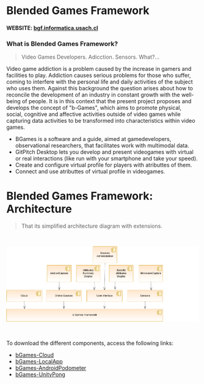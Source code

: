 # Blended Games Framework

#### WEBSITE: [bgf.informatica.usach.cl](bgf.informatica.usach.cl)


### What is Blended Games Framework?

> Video Games Developers. Adicction. Sensors. What?...

Video game addiction is a problem caused by the increase in gamers and facilities to play. Addiction causes serious problems for those who suffer, coming to interfere with the personal life and daily activities of the subject who uses them. Against this background the question arises about how to reconcile the development of an industry in constant growth with the well-being of people. It is in this context that the present project proposes and develops the concept of "b-Games", which aims to promote physical, social, cognitive and affective activities outside of video games while capturing data activities to be transformed into characteristics within video games.

- BGames is a software and a guide, aimed at gamedevelopers, observational researchers, that facilitates work with multimodal data.
- GitPitch Desktop lets you develop and present videogames with virtual or real interactions (like run with your smartphone and take your speed).
- Create and configure virtual profile for players with atributtes of them.
- Connect and use atributtes of virtual profile in videogames.


# Blended Games Framework: Architecture

> That its simplified architecture diagram with extensions.

<br>

![GITPITCH](bgf.informatica.usach.cl/assets/images/arq.png)

<br>

To download the different components, access the following links:
- [bGames-Cloud](https://github.com/Grybyus/bGames-Cloud)
- [bGames-LocalApp](https://github.com/Grybyus/bGames-LocalApp)
- [bGames-AndroidPodometer](https://github.com/Grybyus/bGames-AndroidPodometer)
- [bGames-UnityPong](https://github.com/Grybyus/bGames-UnityPong)
